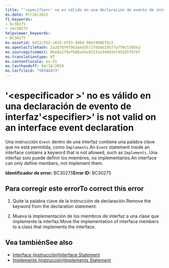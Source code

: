 ```yaml
---
title: "'<specifier>' no es válido en una declaración de evento de interfaz"
ms.date: 07/20/2015
f1_keywords:
- bc30275
- vbc30275
helpviewer_keywords:
- BC30275
ms.assetid: bd12c952-c619-4753-8d6d-90ef4086fdc2
ms.openlocfilehash: 2a2678f6f963aea3571fd3eb19577a7f0c5305e3
ms.sourcegitcommit: 0be8a279af6d8a43e03141e349d3efd5d35f8767
ms.translationtype: HT
ms.contentlocale: es-ES
ms.lasthandoff: 04/18/2019
ms.locfileid: "59344473"
---
```

# <a name="specifier-is-not-valid-on-an-interface-event-declaration"></a><span data-ttu-id="039bb-102">'\<especificador >' no es válido en una declaración de evento de interfaz</span><span class="sxs-lookup"><span data-stu-id="039bb-102">'\<specifier>' is not valid on an interface event declaration</span></span>
<span data-ttu-id="039bb-103">Una instrucción `Event` dentro de una interfaz contiene una palabra clave que no está permitida, como `Implements`.</span><span class="sxs-lookup"><span data-stu-id="039bb-103">An `Event` statement inside an interface contains a keyword that is not allowed, such as `Implements`.</span></span> <span data-ttu-id="039bb-104">Una interfaz solo puede definir los miembros, no implementarlos.</span><span class="sxs-lookup"><span data-stu-id="039bb-104">An interface can only define members, not implement them.</span></span>  
  
 <span data-ttu-id="039bb-105">**Identificador de error:** BC30275</span><span class="sxs-lookup"><span data-stu-id="039bb-105">**Error ID:** BC30275</span></span>  
  
## <a name="to-correct-this-error"></a><span data-ttu-id="039bb-106">Para corregir este error</span><span class="sxs-lookup"><span data-stu-id="039bb-106">To correct this error</span></span>  
  
1. <span data-ttu-id="039bb-107">Quite la palabra clave de la instrucción de declaración.</span><span class="sxs-lookup"><span data-stu-id="039bb-107">Remove the keyword from the declaration statement.</span></span>  
  
2. <span data-ttu-id="039bb-108">Mueva la implementación de los miembros de interfaz a una clase que implemente la interfaz.</span><span class="sxs-lookup"><span data-stu-id="039bb-108">Move the implementation of interface members to a class that implements the interface.</span></span>  
  
## <a name="see-also"></a><span data-ttu-id="039bb-109">Vea también</span><span class="sxs-lookup"><span data-stu-id="039bb-109">See also</span></span>

- [<span data-ttu-id="039bb-110">Interface (instrucción)</span><span class="sxs-lookup"><span data-stu-id="039bb-110">Interface Statement</span></span>](../../visual-basic/language-reference/statements/interface-statement.md)
- [<span data-ttu-id="039bb-111">Implements (instrucción)</span><span class="sxs-lookup"><span data-stu-id="039bb-111">Implements Statement</span></span>](../../visual-basic/language-reference/statements/implements-statement.md)
